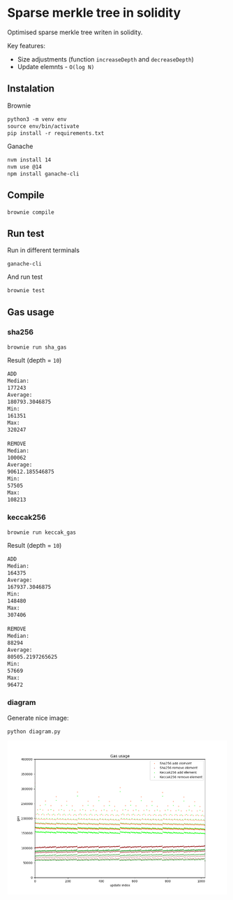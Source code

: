 # Sparse merkle tree in solidity

Optimised sparse merkle tree writen in solidity.

Key features:
- Size adjustments (function `increaseDepth` and `decreaseDepth`)
- Update elemnts - `O(log N)`

## Instalation

Brownie

```
python3 -m venv env
source env/bin/activate
pip install -r requirements.txt
```

Ganache

```
nvm install 14
nvm use @14
npm install ganache-cli
```

## Compile

```
brownie compile
```

## Run test

Run in different terminals

```
ganache-cli
```

And run test

```
brownie test
```

## Gas usage

### sha256

```
brownie run sha_gas
```

Result (depth = `10`)

```
ADD
Median: 
177243
Average: 
180793.3046875
Min: 
161351
Max: 
320247

REMOVE
Median: 
100062
Average: 
90612.185546875
Min: 
57505
Max: 
108213
```

### keccak256

```
brownie run keccak_gas
```

Result (depth = `10`)

```
ADD
Median: 
164375
Average: 
167937.3046875
Min: 
148480
Max: 
307406

REMOVE
Median: 
88294
Average: 
80505.2197265625
Min: 
57669
Max: 
96472
```

### diagram

Generate nice image:

```
python diagram.py
```

![Gas usage](./plot.png)